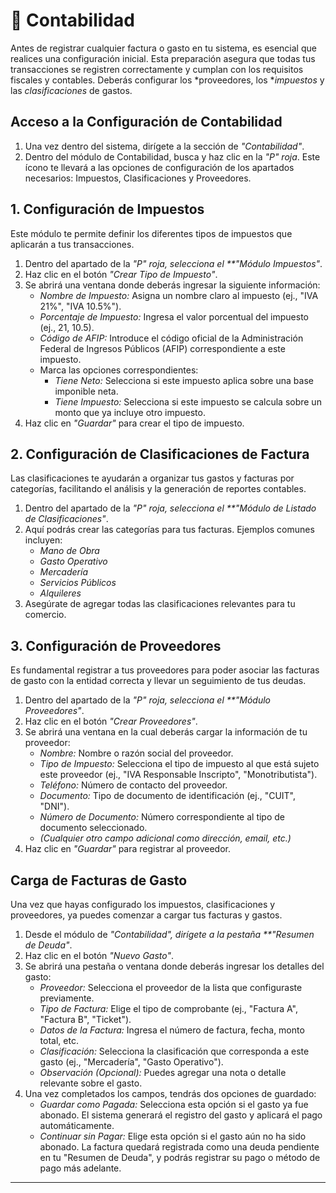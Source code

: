 # 📒 Contabilidad

Antes de registrar cualquier factura o gasto en tu sistema, es esencial que realices una configuración inicial. Esta preparación asegura que todas tus transacciones se registren correctamente y cumplan con los requisitos fiscales y contables. Deberás configurar los *proveedores, los **impuestos* y las *clasificaciones* de gastos.

## Acceso a la Configuración de Contabilidad

1.  Una vez dentro del sistema, dirígete a la sección de *"Contabilidad"*.
2.  Dentro del módulo de Contabilidad, busca y haz clic en la *"P" roja*. Este ícono te llevará a las opciones de configuración de los apartados necesarios: Impuestos, Clasificaciones y Proveedores.


## 1. Configuración de Impuestos

Este módulo te permite definir los diferentes tipos de impuestos que aplicarán a tus transacciones.

1.  Dentro del apartado de la *"P" roja, selecciona el **"Módulo Impuestos"*.
2.  Haz clic en el botón *"Crear Tipo de Impuesto"*.
3.  Se abrirá una ventana donde deberás ingresar la siguiente información:
    * *Nombre de Impuesto:* Asigna un nombre claro al impuesto (ej., "IVA 21%", "IVA 10.5%").
    * *Porcentaje de Impuesto:* Ingresa el valor porcentual del impuesto (ej., 21, 10.5).
    * *Código de AFIP:* Introduce el código oficial de la Administración Federal de Ingresos Públicos (AFIP) correspondiente a este impuesto.
    * Marca las opciones correspondientes:
        * *Tiene Neto:* Selecciona si este impuesto aplica sobre una base imponible neta.
        * *Tiene Impuesto:* Selecciona si este impuesto se calcula sobre un monto que ya incluye otro impuesto.
4.  Haz clic en *"Guardar"* para crear el tipo de impuesto.


## 2. Configuración de Clasificaciones de Factura

Las clasificaciones te ayudarán a organizar tus gastos y facturas por categorías, facilitando el análisis y la generación de reportes contables.

1.  Dentro del apartado de la *"P" roja, selecciona el **"Módulo de Listado de Clasificaciones"*.
2.  Aquí podrás crear las categorías para tus facturas. Ejemplos comunes incluyen:
    * *Mano de Obra*
    * *Gasto Operativo*
    * *Mercadería*
    * *Servicios Públicos*
    * *Alquileres*
3.  Asegúrate de agregar todas las clasificaciones relevantes para tu comercio.


## 3. Configuración de Proveedores

Es fundamental registrar a tus proveedores para poder asociar las facturas de gasto con la entidad correcta y llevar un seguimiento de tus deudas.

1.  Dentro del apartado de la *"P" roja, selecciona el **"Módulo Proveedores"*.
2.  Haz clic en el botón *"Crear Proveedores"*.
3.  Se abrirá una ventana en la cual deberás cargar la información de tu proveedor:
    * *Nombre:* Nombre o razón social del proveedor.
    * *Tipo de Impuesto:* Selecciona el tipo de impuesto al que está sujeto este proveedor (ej., "IVA Responsable Inscripto", "Monotributista").
    * *Teléfono:* Número de contacto del proveedor.
    * *Documento:* Tipo de documento de identificación (ej., "CUIT", "DNI").
    * *Número de Documento:* Número correspondiente al tipo de documento seleccionado.
    * *(Cualquier otro campo adicional como dirección, email, etc.)*
4.  Haz clic en *"Guardar"* para registrar al proveedor.


## Carga de Facturas de Gasto

Una vez que hayas configurado los impuestos, clasificaciones y proveedores, ya puedes comenzar a cargar tus facturas y gastos.

1.  Desde el módulo de *"Contabilidad", dirígete a la pestaña **"Resumen de Deuda"*.
2.  Haz clic en el botón *"Nuevo Gasto"*.
3.  Se abrirá una pestaña o ventana donde deberás ingresar los detalles del gasto:
    * *Proveedor:* Selecciona el proveedor de la lista que configuraste previamente.
    * *Tipo de Factura:* Elige el tipo de comprobante (ej., "Factura A", "Factura B", "Ticket").
    * *Datos de la Factura:* Ingresa el número de factura, fecha, monto total, etc.
    * *Clasificación:* Selecciona la clasificación que corresponda a este gasto (ej., "Mercadería", "Gasto Operativo").
    * *Observación (Opcional):* Puedes agregar una nota o detalle relevante sobre el gasto.
4.  Una vez completados los campos, tendrás dos opciones de guardado:
    * *Guardar como Pagada:* Selecciona esta opción si el gasto ya fue abonado. El sistema generará el registro del gasto y aplicará el pago automáticamente.
    * *Continuar sin Pagar:* Elige esta opción si el gasto aún no ha sido abonado. La factura quedará registrada como una deuda pendiente en tu "Resumen de Deuda", y podrás registrar su pago o método de pago más adelante.

---